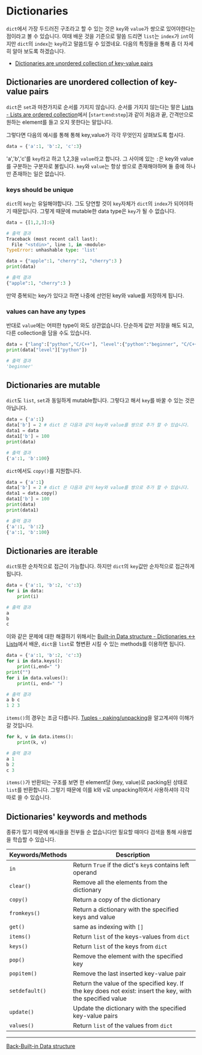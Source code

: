 # Dictionaries

`dict`에서 가장 두드러진 구조라고 할 수 있는 것은 `key`와 `value`가 쌍으로 있어야한다는 점이라고 볼 수 있습니다. 여태 배운 것을 기준으로 말씀 드리면 `list`는 `index`가 `int`이지만 `dict`의 `index`는 `key`라고 말씀드릴 수 있겠네요. 다음의 특징들을 통해 좀 더 자세히 알아 보도록 하겠습니다.

- [Dictionaries are unordered collection of key-value pairs](#Dictionaries-are-unordered-collection-of-key-value-pairs)

## Dictionaries are unordered collection of key-value pairs

`dict`은 `set`과 마찬가지로 순서를 가지지 않습니다. 순서를 가지지 않는다는 말은 [Lists - Lists are ordered collection](./Lists.md#Lists-are-ordered-collection)에서 [`start`:`end`:`step`]과 같이 처음과 끝, 간격만으로 원하는 element를 들고 오지 못한다는 말입니다.

그렇다면 다음의 예시를 통해 통해 key,value가 각각 무엇인지 살펴보도록 합시다.

```python
data = {'a':1, 'b':2, 'c':3}
```

'a','b','c'를 `key`라고 하고 1,2,3을 `value`라고 합니다. 그 사이에 있는 `:`은 key와 value를 구분하는 구분자로 불립니다. `key`와 `value`는 항상 쌍으로 존재해야하며 둘 중에 하나만 존재하는 일은 없습니다.

### keys should be unique

`dict`의 `key`는 유일해야합니다. 그도 당연할 것이 `key`자체가 `dict`의 `index`가 되어야하기 때문입니다. 그렇게 때문에 mutable한 data type은 `key`가 될 수 없습니다.

```python
data = {[1,2,3]:6}
```

```python
# 출력 결과
Traceback (most recent call last):
  File "<stdin>", line 1, in <module>
TypeError: unhashable type: 'list'
```

```python
data = {"apple":1, "cherry":2, "cherry":3 }
print(data)
```

```python
# 출력 결과
{"apple":1, "cherry":3 }
```

만약 중복되는 key가 있다고 하면 나중에 선언된 key와 value를 저장하게 됩니다.

### values can have any types

반대로 `value`에는 어떠한 type이 와도 상관없습니다. 단순하게 값만 저장을 해도 되고,  다른 collection을 담을 수도 있습니다.

```python
data = {"lang":["python","C/C++"], "level":{"python":"beginner", "C/C++":"immediate"}}
print(data["level"]["python"])
```

```python
# 출력 결과
'beginner'
```

## Dictionaries are mutable

`dict`도 `list`, `set`과 동일하게 mutable합니다. 그렇다고 해서 `key`를 바꿀 수 있는 것은 아닙니다. 

```python
data = {'a':1}
data['b'] = 2 # dict 은 다음과 같이 key와 value를 쌍으로 추가 할 수 있습니다.
data1 = data
data1['b'] = 100
print(data)
```

```python
# 출력 결과
{'a':1, 'b':100}
```

`dict`에서도 `copy()`를 지원합니다.

```python
data = {'a':1}
data['b'] = 2 # dict 은 다음과 같이 key와 value를 쌍으로 추가 할 수 있습니다.
data1 = data.copy()
data1['b'] = 100
print(data)
print(data1)
```

```python
# 출력 결과
{'a':1, 'b':2}
{'a':1, 'b':100}
```

## Dictionaries are iterable

`dict`또한 순차적으로 접근이 가능합니다. 하지만 `dict`의 `key`값만 순차적으로 접근하게됩니다. 

```python
data = {'a':1, 'b':2, 'c':3}
for i in data:
    print(i)
```

```python
# 출력 결과
a
b
c
```

이와 같은 문제에 대한 해결하기 위해서는 [Built-in Data structure - Dictionaries ↔ Lists](./Built-in-Data-structure.md#Dictionaries-↔-Lists)에서 배운, `dict`을 `list`로 형변환 시킬 수 있는 methods를 이용하면 됩니다.

```python
data = {'a':1, 'b':2, 'c':3}
for i in data.keys():
    print(i,end=" ")
print("")
for i in data.values():
    print(i, end=" ")
```

```python
# 출력 결과
a b c
1 2 3
```

`items()`의 경우는 조금 다릅니다. [Tuples - paking/unpacking](./Tuples.md#packing/unpacking)을 알고계셔야 이해가 갈 것입니다.

```python
for k, v in data.items():
    print(k, v)
```

```python
# 출력 결과
a 1
b 2
c 3
```

`items()`가 반환되는 구조를 보면 한 element당 (key, value)로 packing된 상태로 `list`를 반환합니다. 그렇기 때문에 이를 k와 v로 unpacking하여서 사용하셔야 각각 따로 쓸 수 있습니다.

## Dictionaries' keywords and methods

종류가 많기 때문에 예시들을 전부들 순 없습니다만 필요할 때마다 검색을 통해 사용법을 학습할 수 있습니다.

| Keywords/Methods | Description                                                  |
| ---------------- | ------------------------------------------------------------ |
| `in`             | Return `True` if the dict's `key`s contains left operand     |
| `clear()`        | Remove all the elements from the dictionary                  |
| `copy()`         | Return a copy of the dictionary                              |
| `fromkeys()`     | Return a dictionary with the specified keys and value        |
| `get()`          | same as indexing with `[]`                                   |
| `items()`        | Return `list` of the keys-values from `dict`                 |
| `keys()`         | Return `list` of the keys from `dict`                        |
| `pop()`          | Remove the element with the specified key                    |
| `popitem()`      | Remove the last inserted key-value pair                      |
| `setdefault()`   | Return the value of the specified key. If the key does not exist: insert the key, with the specified value |
| `update()`       | Update the dictionary with the specified key-value pairs     |
| `values()`       | Return `list` of the values from `dict`                      |

---

[Back-Built-in Data structure](./Built-in-Data-structure.md)